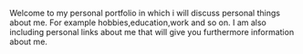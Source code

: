 Welcome to my personal portfolio in which i will discuss personal things about me. For example hobbies,education,work and so on.
I am also including personal links about me that will give you furthermore information about me.

